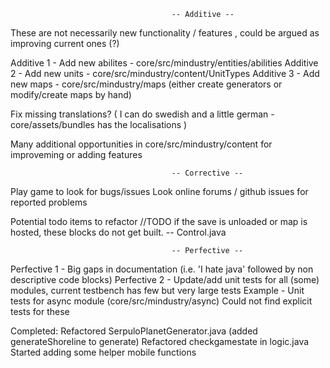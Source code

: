                                         -- Additive --

These are not necessarily new functionality / features , could be argued as improving current ones (?)

Additive 1 - Add new abilites - core/src/mindustry/entities/abilities
Additive 2 - Add new units - core/src/mindustry/content/UnitTypes
Additive 3 - Add new maps - core/src/mindustry/maps (either create generators or modify/create maps by hand)

Fix missing translations? ( I can do swedish and a little german - core/assets/bundles has the localisations )

Many additional opportunities in core/src/mindustry/content for improveming or adding features

                                        -- Corrective --

Play game to look for bugs/issues
Look online forums / github issues for reported problems

Potential todo items to refactor
//TODO if the save is unloaded or map is hosted, these blocks do not get built. -- Control.java

                                        -- Perfective --

Perfective 1 - Big gaps in documentation (i.e. 'I hate java' followed by non descriptive code blocks)
Perfective 2 - Update/add unit tests for all (some) modules, current testbench has few but very large tests
    Example - Unit tests for async module (core/src/mindustry/async)
                Could not find explicit tests for these


Completed:
    Refactored SerpuloPlanetGenerator.java (added generateShoreline to generate)
    Refactored checkgamestate in logic.java
    Started adding some helper mobile functions
    